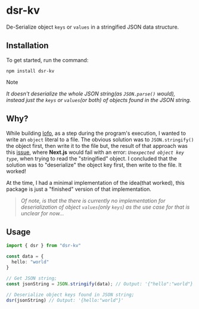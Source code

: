 # dsr-kv

De-Serialize object `keys` or `values` in a stringified JSON data structure.

## Installation

To get started, run the command:

```
npm install dsr-kv
```

> [!NOTE]
> _It doesn't deserialize the whole JSON string(as `JSON.parse()` would), instead just the `keys` or `values`(or both) of objects found in the JSON string._

## Why?

While building [lofo](https://www.npmjs.com/package/lofo), as a step during the program's execution, I wanted to write an `object` literal to a file. The obvious solution was to `JSON.stringify()` the object first, then write it to the file but, the result of that approach was this [issue](https://github.com/binlf/lofo/issues/2), where **Next.js** would fail with an error: _`Unexpected object key type`_, when trying to read the "stringified" object. I concluded that the solution was to "deserialize" the object key first, then write to the file. It worked!

At the time, I had a minimal implementation of the idea(that worked), this package is just a "finished" version of that implementation.
> _Of note, is that the there is currently no implementation for deserialization of object `values`(only `keys`) as the use case for that is unclear for now..._

## Usage

```ts
import { dsr } from "dsr-kv"

const data = {
  hello: "world"
}

// Get JSON string;
const jsonString = JSON.stringify(data); // Output: '{"hello":"world"}'

// Deserialize object keys found in JSON string;
dsr(jsonString) // Output: '{hello:"world"}'
```

